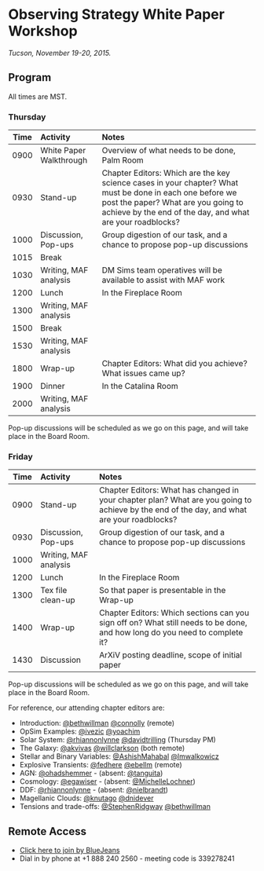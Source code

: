# Observing Strategy White Paper Workshop

*Tucson, November 19-20, 2015.*

## Program

All times are MST.

### Thursday

|   **Time**     |   **Activity**   |   **Notes**  |
|:--------------:|:-----------------|:-------------|
|   0900         | White Paper Walkthrough  | Overview of what needs to be done, Palm Room |
|   0930         | Stand-up                 | Chapter Editors: Which are the key science cases in your chapter? What must be done in each one before we post the paper? What are you going to achieve by the end of the day, and what are your roadblocks? | 
|   1000         | Discussion, Pop-ups      | Group digestion of our task, and a chance to propose pop-up discussions |
|   1015         | Break                    | | 
|   1030         | Writing, MAF analysis    | DM Sims team operatives will be available to assist with MAF work | 
|   1200         | Lunch                    | In the Fireplace Room |
|   1300         | Writing, MAF analysis    | |
|   1500         | Break                    | |
|   1530         | Writing, MAF analysis    | | 
|   1800         | Wrap-up                  | Chapter Editors: What did you achieve? What issues came up? |
|   1900         | Dinner                   | In the Catalina Room | 
|   2000         | Writing, MAF analysis    | | 

Pop-up discussions will be scheduled as we go on this page, and will take place in the Board Room.

### Friday

|   **Time**     |   **Activity**   |   **Notes**  |
|:--------------:|:-----------------|:-------------|
|   0900         | Stand-up                 | Chapter Editors: What has changed in your chapter plan? What are you going to achieve by the end of the day, and what are your roadblocks? | 
|   0930         | Discussion, Pop-ups      | Group digestion of our task, and a chance to propose pop-up discussions |
|   1000         | Writing, MAF analysis    | | 
|   1200         | Lunch                    | In the Fireplace Room |
|   1300         | Tex file clean-up        | So that paper is presentable in the Wrap-up |
|   1400         | Wrap-up                  | Chapter Editors: Which sections can you sign off on? What still needs to be done, and how long do you need to complete it? |
|   1430         | Discussion               | ArXiV posting deadline, scope of initial paper | 

Pop-up discussions will be scheduled as we go on this page, and will take place in the Board Room.

For reference, our attending chapter editors are:

* Introduction: [@bethwillman](https://github.com/LSSTScienceCollaborations/ObservingStrategy/issues/new?body=@bethwillman) [@connolly](https://github.com/LSSTScienceCollaborations/ObservingStrategy/issues/new?body=@connolly) (remote)
* OpSim Examples: [@ivezic](https://github.com/LSSTScienceCollaborations/ObservingStrategy/issues/new?body=@ivezic) [@yoachim](https://github.com/LSSTScienceCollaborations/ObservingStrategy/issues/new?body=@yoachim)
* Solar System: [@rhiannonlynne](https://github.com/LSSTScienceCollaborations/ObservingStrategy/issues/new?body=@rhiannonlynne) [@davidtrilling](https://github.com/LSSTScienceCollaborations/ObservingStrategy/issues/new?body=@davidtrilling) (Thursday PM)
* The Galaxy: [@akvivas](https://github.com/LSSTScienceCollaborations/ObservingStrategy/issues/new?body=@akvivas) [@willclarkson](https://github.com/LSSTScienceCollaborations/ObservingStrategy/issues/new?body=@willclarkson) (both remote)
* Stellar and Binary Variables: [@AshishMahabal](https://github.com/LSSTScienceCollaborations/ObservingStrategy/issues/new?body=@AsishMahabal) [@lmwalkowicz](https://github.com/LSSTScienceCollaborations/ObservingStrategy/issues/new?body=@lmwalkowicz) 
* Explosive Transients: [@fedhere](https://github.com/LSSTScienceCollaborations/ObservingStrategy/issues/new?body=@fedhere) [@ebellm](https://github.com/LSSTScienceCollaborations/ObservingStrategy/issues/new?body=@ebellm) (remote)
* AGN: [@ohadshemmer](https://github.com/LSSTScienceCollaborations/ObservingStrategy/issues/new?body=@ohadshemmer) - (absent: [@tanguita](https://github.com/LSSTScienceCollaborations/ObservingStrategy/issues/new?body=@tanguita))
* Cosmology: [@egawiser](https://github.com/LSSTScienceCollaborations/ObservingStrategy/issues/new?body=@egawiser) - (absent: [@MichelleLochner](https://github.com/LSSTScienceCollaborations/ObservingStrategy/issues/new?body=@MichelleLochner))
* DDF: [@rhiannonlynne](https://github.com/LSSTScienceCollaborations/ObservingStrategy/issues/new?body=@rhiannonlynne) - (absent: [@nielbrandt](https://github.com/LSSTScienceCollaborations/ObservingStrategy/issues/new?body=@nielbrandt))
* Magellanic Clouds: [@knutago](https://github.com/LSSTScienceCollaborations/ObservingStrategy/issues/new?body=@knutago) [@dnidever](https://github.com/LSSTScienceCollaborations/ObservingStrategy/issues/new?body=@dnidever)
* Tensions and trade-offs: [@StephenRidgway](https://github.com/LSSTScienceCollaborations/ObservingStrategy/issues/new?body=@StephenRidgway) [@bethwillman](https://github.com/LSSTScienceCollaborations/ObservingStrategy/issues/new?body=@bethwillman)


## Remote Access

* [Click here to join by BlueJeans](https://bluejeans.com/339278241/85719?src=htmlEmail&g=onxxe5djpjagy43toqxg64th)
* Dial in by phone at +1 888 240 2560 - meeting code is 339278241
